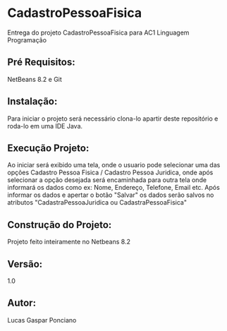 # CadastroPessoaFisica
Entrega do projeto CadastroPessoaFisica para AC1 Linguagem Programação
## Pré Requisitos:
 NetBeans 8.2 e Git
## Instalação:
Para iniciar o projeto será necessário clona-lo apartir deste repositório
e roda-lo em uma IDE Java.
## Execução Projeto:
Ao iniciar será exibido uma tela, onde o usuario pode selecionar uma das opções Cadastro Pessoa Fisica / Cadastro Pessoa Juridica,
onde após selecionar a opção desejada será encaminhada para outra tela onde informará os dados como ex: Nome, Endereço, Telefone, Email etc.
Após informar os dados e apertar o botão "Salvar" os dados serão salvos no atributos "CadastraPessoaJuridica ou CadastraPessoaFisica"
## Construção do Projeto:
Projeto feito inteiramente no Netbeans 8.2
## Versão:
1.0
## Autor:
Lucas Gaspar Ponciano
